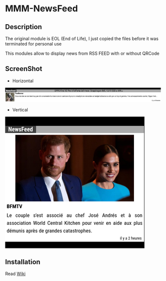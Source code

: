 # MMM-NewsFeed

## Description

The original module is EOL (End of Life), I just copied the files before it was terminated for personal use

This modules allow to display news from RSS FEED with or without QRCode

## ScreenShot

* Horizontal

![](https://github.com/estradanet/MMM-NewsFeed/blob/master/NewsFeedHorizontal.png)

* Vertical

![](https://github.com/estradanet/MMM-NewsFeed/blob/master/NewsFeedVertical.png)

## Installation

Read [Wiki](http://wiki.bugsounet.fr/en/MMM-NewsFeed)
